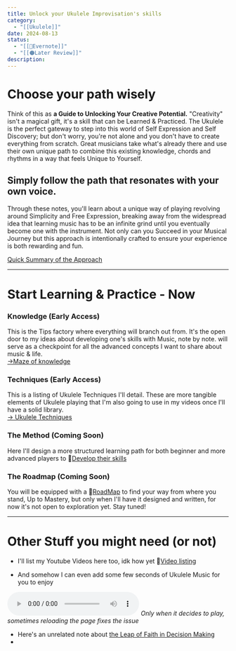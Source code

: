 ```yaml
---
title: Unlock your Ukulele Improvisation's skills
category:
  - "[[Ukulele]]"
date: 2024-08-13
status:
  - "[[🌲Evernote]]"
  - "[[🟠Later Review]]"
description: 
---
```

# Choose your path wisely

Think of this as **a Guide to Unlocking Your Creative Potential.** "Creativity" isn't a magical gift, it's a skill that can be Learned & Practiced. The Ukulele is the perfect gateway to step into this world of Self Expression and Self Discovery; but don't worry, you're not alone and you don't have to create everything from scratch. Great musicians take what's already there and use their own unique path to combine this existing knowledge, chords and rhythms in a way that feels Unique to Yourself.

 ## Simply follow the path that resonates with your own voice.

Through these notes, you'll learn about a unique way of playing revolving around Simplicity and Free Expression, breaking away from the widespread idea that learning music has to be an infinite grind until you eventually become one with the instrument. Not only can you Succeed in your Musical Journey but this approach is intentionally crafted to ensure your experience is both rewarding and fun.

[Quick Summary of the Approach](/notes/a-different-way-of-playing-the-ukulele)

---
# Start Learning & Practice - Now

### Knowledge (Early Access)
This is the Tips factory where everything will branch out from. It's the open door to my ideas about developing one's skills with Music, note by note. will serve as a checkpoint for all the advanced concepts I want to share about music & life. <br>
[→Maze of knowledge](/notes/moctips) 

### Techniques (Early Access)
This is a listing of Ukulele Techniques I'll detail. These are more tangible elements of Ukulele playing that I'm also going to use in my videos once I'll have a solid library.<br>
[→ Ukulele Techniques](/notes/UkuleleTechniques)

### The Method (Coming Soon)
Here I'll design a more structured learning path for both beginner and more advanced players to 📝[Develop their skills](/notes/foundation)

### The Roadmap  (Coming Soon)

You will be equipped with a 📝[RoadMap](/notes/roadmap) to find your way from where you stand, Up to Mastery, but only when I'll have it designed and written, for now it's not open to exploration yet.  Stay tuned! 

---
# Other Stuff you might need (or not)
- I'll list my Youtube Videos here too, idk how yet
📝[Video listing](/notes/Videos)

- And somehow I can even add some few seconds of Ukulele Music for you to enjoy

<audio src="/audio/UkuleleTest.mp3" controls></audio>
*Only when it decides to play, sometimes reloading the page fixes the issue* 
- Here's an unrelated note about [the Leap of Faith in Decision Making](/notes/leap-of-faith)
- 
